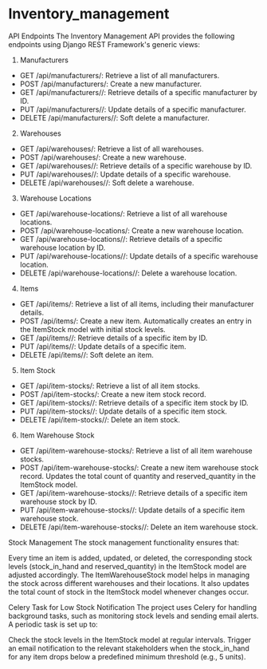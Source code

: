 # Inventory_management
API Endpoints
The Inventory Management API provides the following endpoints using Django REST Framework's generic views:

1. Manufacturers
* GET /api/manufacturers/: Retrieve a list of all manufacturers.
* POST /api/manufacturers/: Create a new manufacturer.
* GET /api/manufacturers/<id>/: Retrieve details of a specific manufacturer by ID.
* PUT /api/manufacturers/<id>/: Update details of a specific manufacturer.
* DELETE /api/manufacturers/<id>/: Soft delete a manufacturer.
2. Warehouses
* GET /api/warehouses/: Retrieve a list of all warehouses.
* POST /api/warehouses/: Create a new warehouse.
* GET /api/warehouses/<id>/: Retrieve details of a specific warehouse by ID.
* PUT /api/warehouses/<id>/: Update details of a specific warehouse.
* DELETE /api/warehouses/<id>/: Soft delete a warehouse.
3. Warehouse Locations
* GET /api/warehouse-locations/: Retrieve a list of all warehouse locations.
* POST /api/warehouse-locations/: Create a new warehouse location.
* GET /api/warehouse-locations/<id>/: Retrieve details of a specific warehouse location by ID.
* PUT /api/warehouse-locations/<id>/: Update details of a specific warehouse location.
* DELETE /api/warehouse-locations/<id>/: Delete a warehouse location.
4. Items
* GET /api/items/: Retrieve a list of all items, including their manufacturer details.
* POST /api/items/: Create a new item. Automatically creates an entry in the ItemStock model with initial stock levels.
* GET /api/items/<id>/: Retrieve details of a specific item by ID.
* PUT /api/items/<id>/: Update details of a specific item.
* DELETE /api/items/<id>/: Soft delete an item.
5. Item Stock
* GET /api/item-stocks/: Retrieve a list of all item stocks.
* POST /api/item-stocks/: Create a new item stock record.
* GET /api/item-stocks/<id>/: Retrieve details of a specific item stock by ID.
* PUT /api/item-stocks/<id>/: Update details of a specific item stock.
* DELETE /api/item-stocks/<id>/: Delete an item stock.
6. Item Warehouse Stock
* GET /api/item-warehouse-stocks/: Retrieve a list of all item warehouse stocks.
* POST /api/item-warehouse-stocks/: Create a new item warehouse stock record. Updates the total count of quantity and reserved_quantity in the ItemStock model.
* GET /api/item-warehouse-stocks/<id>/: Retrieve details of a specific item warehouse stock by ID.
* PUT /api/item-warehouse-stocks/<id>/: Update details of a specific item warehouse stock.
* DELETE /api/item-warehouse-stocks/<id>/: Delete an item warehouse stock.

Stock Management
The stock management functionality ensures that:

Every time an item is added, updated, or deleted, the corresponding stock levels (stock_in_hand and reserved_quantity) in the ItemStock model are adjusted accordingly.
The ItemWarehouseStock model helps in managing the stock across different warehouses and their locations. It also updates the total count of stock in the ItemStock model whenever changes occur.

Celery Task for Low Stock Notification
The project uses Celery for handling background tasks, such as monitoring stock levels and sending email alerts. A periodic task is set up to:

Check the stock levels in the ItemStock model at regular intervals.
Trigger an email notification to the relevant stakeholders when the stock_in_hand for any item drops below a predefined minimum threshold (e.g., 5 units).
